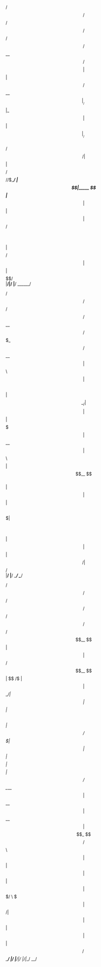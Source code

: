 
   /$$$$$$    /$$ /$$   /$$  /$$$$$$        
  /$$__  $$ /$$$$| $$  | $$ /$$__  $$       
 |__/  \ $$|_  $$| $$  | $$|__/  \ $$       
   /$$$$$$/  | $$| $$$$$$$$   /$$$$$/       
  /$$____/   | $$|_____  $$  |___  $$       
 | $$        | $$      | $$ /$$  \ $$       
 | $$$$$$$$ /$$$$$$    | $$|  $$$$$$/       
 |________/|______/    |__/ \______/                                           
                                            
   /$$$$$$   /$$$$$$   /$$$$$$              
  /$$__  $$ /$$$_  $$ /$$__  $$             
 | $$  \ $$| $$$$\ $$| $$  \__/             
 | $$$$$$$$| $$ $$ $$| $$$$$$$              
 | $$__  $$| $$\ $$$$| $$__  $$             
 | $$  | $$| $$ \ $$$| $$  \ $$             
 | $$  | $$|  $$$$$$/|  $$$$$$/             
 |__/  |__/ \______/  \______/                                                  
                                            
   /$$$$$$  /$$   /$$  /$$$$$$  /$$      /$$
  /$$__  $$| $$  | $$ /$$__  $$| $$  /$ | $$
 | $$  \__/| $$  | $$| $$  \ $$| $$ /$$$| $$
 |  $$$$$$ | $$$$$$$$| $$$$$$$$| $$/$$ $$ $$
  \____  $$| $$__  $$| $$__  $$| $$$$_  $$$$
  /$$  \ $$| $$  | $$| $$  | $$| $$$/ \  $$$
 |  $$$$$$/| $$  | $$| $$  | $$| $$/   \  $$
  \______/ |__/  |__/|__/  |__/|__/     \__/
                                            
